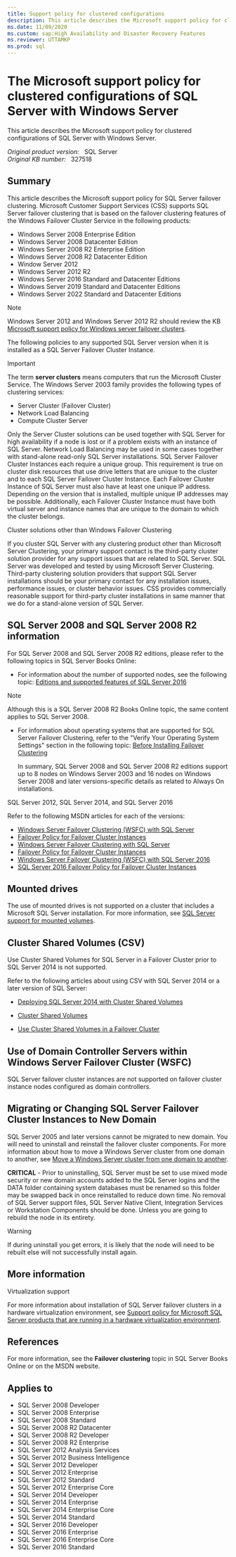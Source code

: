 ```yaml
---
title: Support policy for clustered configurations
description: This article describes the Microsoft support policy for clustered configurations of SQL Server with Windows Server.
ms.date: 11/09/2020
ms.custom: sap:High Availability and Disaster Recovery Features
ms.reviewer: UTTAMKP
ms.prod: sql
---
```

# The Microsoft support policy for clustered configurations of SQL Server with Windows Server

This article describes the Microsoft support policy for clustered configurations of SQL Server with Windows Server.

_Original product version:_ &nbsp; SQL Server  
_Original KB number:_ &nbsp; 327518

## Summary

This article describes the Microsoft support policy for SQL Server failover clustering. Microsoft Customer Support Services (CSS) supports SQL Server failover clustering that is based on the failover clustering features of the Windows Failover Cluster Service in the following products:

- Windows Server 2008 Enterprise Edition
- Windows Server 2008 Datacenter Edition
- Windows Server 2008 R2 Enterprise Edition
- Windows Server 2008 R2 Datacenter Edition
- Window Server 2012
- Windows Server 2012 R2
- Windows Server 2016 Standard and Datacenter Editions
- Windows Server 2019 Standard and Datacenter Editions
- Windows Server 2022 Standard and Datacenter Editions

> [!NOTE]
> Windows Server 2012 and Windows Server 2012 R2 should review the KB [Microsoft support policy for Windows server failover clusters](/troubleshoot/windows-server/high-availability/microsoft-support-policy-failover-clusters).

The following policies to any supported SQL Server version when it is installed as a SQL Server Failover Cluster Instance.

> [!IMPORTANT]
> The term **server clusters** means computers that run the Microsoft Cluster Service. The Windows Server 2003 family provides the following types of clustering services:

- Server Cluster (Failover Cluster)
- Network Load Balancing
- Compute Cluster Server

Only the Server Cluster solutions can be used together with SQL Server for high availability if a node is lost or if a problem exists with an instance of SQL Server. Network Load Balancing may be used in some cases together with stand-alone read-only SQL Server installations. SQL Server Failover Cluster Instances each require a unique group. This requirement is true on cluster disk resources that use drive letters that are unique to the cluster and to each SQL Server Failover Cluster Instance. Each Failover Cluster Instance of SQL Server must also have at least one unique IP address. Depending on the version that is installed, multiple unique IP addresses may be possible. Additionally, each Failover Cluster Instance must have both virtual server and instance names that are unique to the domain to which the cluster belongs.

Cluster solutions other than Windows Failover Clustering

If you cluster SQL Server with any clustering product other than Microsoft Server Clustering, your primary support contact is the third-party cluster solution provider for any support issues that are related to SQL Server. SQL Server was developed and tested by using Microsoft Server Clustering. Third-party clustering solution providers that support SQL Server installations should be your primary contact for any installation issues, performance issues, or cluster behavior issues. CSS provides commercially reasonable support for third-party cluster installations in same manner that we do for a stand-alone version of SQL Server.

## SQL Server 2008 and SQL Server 2008 R2 information

For SQL Server 2008 and SQL Server 2008 R2 editions, please refer to the following topics in SQL Server Books Online:

- For information about the number of supported nodes, see the following topic: [Editions and supported features of SQL Server 2016](/sql/sql-server/editions-and-components-of-sql-server-2016)

> [!NOTE]
> Although this is a SQL Server 2008 R2 Books Online topic, the same content applies to SQL Server 2008.

- For information about operating systems that are supported for SQL Server Failover Clustering, refer to the "Verify Your Operating System Settings" section in the following topic: [Before Installing Failover Clustering](/sql/sql-server/failover-clusters/install/before-installing-failover-clustering)

  In summary, SQL Server 2008 and SQL Server 2008 R2 editions support up to 8 nodes on Windows Server 2003 and 16 nodes on Windows Server 2008 and later versions-specific details as related to Always On installations.

SQL Server 2012, SQL Server 2014, and SQL Server 2016

Refer to the following MSDN articles for each of the versions:

- [Windows Server Failover Clustering (WSFC) with SQL Server](/previous-versions/sql/sql-server-2012/hh270278(v=sql.110))
- [Failover Policy for Failover Cluster Instances](/previous-versions/sql/sql-server-2012/ff878664(v=sql.110))
- [Windows Server Failover Clustering with SQL Server](/sql/sql-server/failover-clusters/windows/windows-server-failover-clustering-wsfc-with-sql-server)
- [Failover Policy for Failover Cluster Instances](/sql/sql-server/failover-clusters/windows/failover-policy-for-failover-cluster-instances)
- [Windows Server Failover Clustering (WSFC) with SQL Server 2016](/sql/sql-server/failover-clusters/windows/windows-server-failover-clustering-wsfc-with-sql-server?redirectedfrom=MSDN&view=sql-server-ver15&preserve-view=true)
- [SQL Server 2016 Failover Policy for Failover Cluster Instances](/sql/sql-server/failover-clusters/windows/failover-policy-for-failover-cluster-instances)

## Mounted drives

The use of mounted drives is not supported on a cluster that includes a Microsoft SQL Server installation. For more information, see [SQL Server support for mounted volumes](https://support.microsoft.com/help/819546).

## Cluster Shared Volumes (CSV)

Use Cluster Shared Volumes for SQL Server in a Failover Cluster prior to SQL Server 2014 is not supported.

Refer to the following articles about using CSV with SQL Server 2014 or a later version of SQL Server:

- [Deploying SQL Server 2014 with Cluster Shared Volumes](https://techcommunity.microsoft.com/t5/failover-clustering/deploying-sql-server-2014-with-cluster-shared-volumes/ba-p/371962)

- [Cluster Shared Volumes](/previous-versions/windows/it-pro/windows-server-2008-R2-and-2008/ee830307(v=ws.10))

- [Use Cluster Shared Volumes in a Failover Cluster](/previous-versions/windows/it-pro/windows-server-2012-R2-and-2012/jj612868(v=ws.11))

## Use of Domain Controller Servers within Windows Server Failover Cluster (WSFC)

SQL Server failover cluster instances are not supported on failover cluster instance nodes configured as domain controllers.

## Migrating or Changing SQL Server Failover Cluster Instances to New Domain

SQL Server 2005 and later versions cannot be migrated to new domain. You will need to uninstall and reinstall the failover cluster components. For more information about how to move a Windows Server cluster from one domain to another, see [Move a Windows Server cluster from one domain to another](/troubleshoot/windows-server/high-availability/move-server-cluster-to-another-domain).

**CRITICAL** - Prior to uninstalling, SQL Server must be set to use mixed mode security or new domain accounts added to the SQL Server logins and the DATA folder containing system databases must be renamed so this folder may be swapped back in once reinstalled to reduce down time. No removal of SQL Server support files, SQL Server Native Client, Integration Services or Workstation Components should be done. Unless you are going to rebuild the node in its entirety.

> [!WARNING]
> If during uninstall you get errors, it is likely that the node will need to be rebuilt else will not successfully install again.

## More information

Virtualization support  

For more information about installation of SQL Server failover clusters in a hardware virtualization environment, see [Support policy for Microsoft SQL Server products that are running in a hardware virtualization environment](https://support.microsoft.com/help/956893).

## References

For more information, see the **Failover clustering** topic in SQL Server Books Online or on the MSDN website.

## Applies to

- SQL Server 2008 Developer
- SQL Server 2008 Enterprise
- SQL Server 2008 Standard
- SQL Server 2008 R2 Datacenter
- SQL Server 2008 R2 Developer
- SQL Server 2008 R2 Enterprise
- SQL Server 2012 Analysis Services
- SQL Server 2012 Business Intelligence
- SQL Server 2012 Developer
- SQL Server 2012 Enterprise
- SQL Server 2012 Standard
- SQL Server 2012 Enterprise Core
- SQL Server 2014 Developer
- SQL Server 2014 Enterprise
- SQL Server 2014 Enterprise Core
- SQL Server 2014 Standard
- SQL Server 2016 Developer
- SQL Server 2016 Enterprise
- SQL Server 2016 Enterprise Core
- SQL Server 2016 Standard
